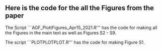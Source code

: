 ## Here is the code for the all the Figures from the paper

The Script ```AGF_PlottFigures_Apr15_2021.R''' has the code for making all the Figures in the main text as well as Figures S2 - S9.

The script ```PLOTPLOTPLOT.R''' has the code for making Figure S1.

